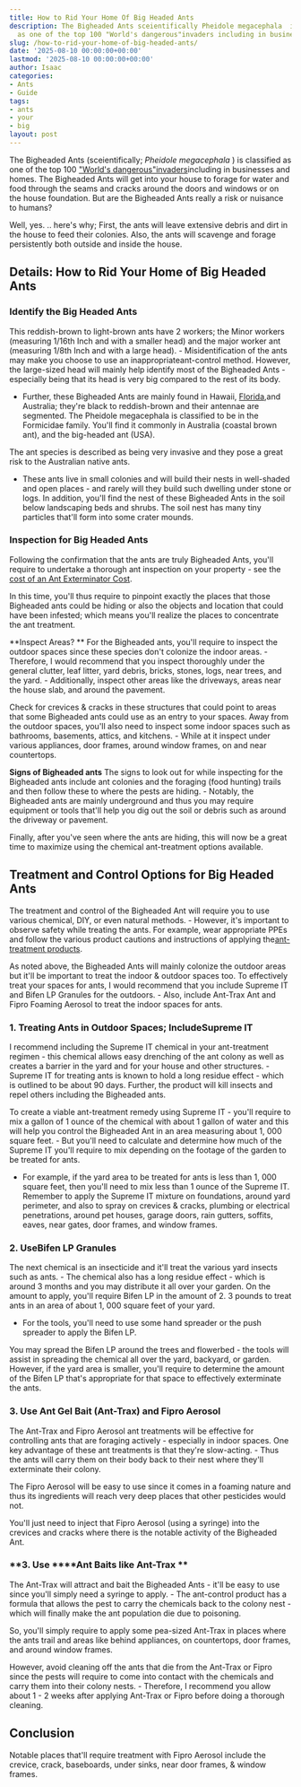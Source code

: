 ```yaml
---
title: How to Rid Your Home Of Big Headed Ants
description: The Bigheaded Ants sceientifically Pheidole megacephala  is classified
  as one of the top 100 "World's dangerous"invaders including in businesses and homes....
slug: /how-to-rid-your-home-of-big-headed-ants/
date: '2025-08-10 00:00:00+00:00'
lastmod: '2025-08-10 00:00:00+00:00'
author: Isaac
categories:
- Ants
- Guide
tags:
- ants
- your
- big
layout: post
---
```

The Bigheaded Ants (sceientifically; *Pheidole megacephala* ) is classified as one of the top 100 ["World's dangerous"invaders](https://lancaster.unl.edu/pest/ants/bigheadant.shtml)including in businesses and homes. The Bigheaded Ants will get into your house to forage for water and food through the seams and cracks around the doors and windows or on the house foundation. But are the Bigheaded Ants really a risk or nuisance to humans?

Well, yes. .. here's why; First, the ants will leave extensive debris and dirt in the house to feed their colonies. Also, the ants will scavenge and forage persistently both outside and inside the house.

##  Details: How to Rid Your Home of Big Headed Ants

###  Identify the Big Headed Ants

This reddish-brown to light-brown ants have 2 workers; the Minor workers (measuring 1/16th Inch and with a smaller head) and the major worker ant (measuring 1/8th Inch and with a large head). - Misidentification of the ants may make you choose to use an inappropriateant-control method. However, the large-sized head will mainly help identify most of the Bigheaded Ants - especially being that its head is very big compared to the rest of its body.

- Further, these Bigheaded Ants are mainly found in Hawaii, [Florida](https://pestpolicy.com/tiny-red-ants-in-florida/),and Australia; they're black to reddish-brown and their antennae are segmented. The Pheidole megacephala is classified to be in the Formicidae family. You'll find it commonly in Australia (coastal brown ant), and the big-headed ant (USA).

The ant species is described as being very invasive and they pose a great risk to the Australian native ants.

- These ants live in small colonies and will build their nests in well-shaded and open places - and rarely will they build such dwelling under stone or logs. In addition, you'll find the nest of these Bigheaded Ants in the soil below landscaping beds and shrubs. The soil nest has many tiny particles that'll form into some crater mounds.

###  Inspection for Big Headed Ants

Following the confirmation that the ants are truly Bigheaded Ants, you'll require to undertake a thorough ant inspection on your property - see the [cost of an Ant Exterminator Cost](https://pestpolicy.com/how-much-does-an-ant-exterminator-cost/).

In this time, you'll thus require to pinpoint exactly the places that those Bigheaded ants could be hiding or also the objects and location that could have been infested; which means you'll realize the places to concentrate the ant treatment.

**Inspect Areas? ** For the Bigheaded ants, you'll require to inspect the outdoor spaces since these species don't colonize the indoor areas. - Therefore, I would recommend that you inspect thoroughly under the general clutter, leaf litter, yard debris, bricks, stones, logs, near trees, and the yard. - Additionally, inspect other areas like the driveways, areas near the house slab, and around the pavement.

Check for crevices & cracks in these structures that could point to areas that some Bigheaded ants could use as an entry to your spaces. Away from the outdoor spaces, you'll also need to inspect some indoor spaces such as bathrooms, basements, attics, and kitchens. - While at it inspect under various appliances, door frames, around window frames, on and near countertops.

**Signs of Bigheaded ants** The signs to look out for while inspecting for the Bigheaded ants include ant colonies and the foraging (food hunting) trails and then follow these to where the pests are hiding. - Notably, the Bigheaded ants are mainly underground and thus you may require equipment or tools that'll help you dig out the soil or debris such as around the driveway or pavement.

Finally, after you've seen where the ants are hiding, this will now be a great time to maximize using the chemical ant-treatment options available.

##  Treatment and Control Options for Big Headed Ants

The treatment and control of the Bigheaded Ant will require you to use various chemical, DIY, or even natural methods. - However, it's important to observe safety while treating the ants. For example, wear appropriate PPEs and follow the various product cautions and instructions of applying the[ant-treatment products](https://pestpolicy.com/best-fire-ant-killer-for-lawns/).

As noted above, the Bigheaded Ants will mainly colonize the outdoor areas but it'll be important to treat the indoor & outdoor spaces too. To effectively treat your spaces for ants, I would recommend that you include Supreme IT and Bifen LP Granules for the outdoors. - Also, include Ant-Trax Ant and Fipro Foaming Aerosol to treat the indoor spaces for ants.

###  1. Treating Ants in Outdoor Spaces; Include**Supreme IT**

I recommend including the Supreme IT chemical in your ant-treatment regimen - this chemical allows easy drenching of the ant colony as well as creates a barrier in the yard and for your house and other structures. - Supreme IT for treating ants is known to hold a long residue effect - which is outlined to be about 90 days. Further, the product will kill insects and repel others including the Bigheaded ants.

To create a viable ant-treatment remedy using Supreme IT - you'll require to mix a gallon of 1 ounce of the chemical with about 1 gallon of water and this will help you control the Bigheaded Ant in an area measuring about 1, 000 square feet. - But you'll need to calculate and determine how much of the Supreme IT you'll require to mix depending on the footage of the garden to be treated for ants.

- For example, if the yard area to be treated for ants is less than 1, 000 square feet, then you'll need to mix less than 1 ounce of the Supreme IT. Remember to apply the Supreme IT mixture on foundations, around yard perimeter, and also to spray on crevices & cracks, plumbing or electrical penetrations, around pet houses, garage doors, rain gutters, soffits, eaves, near gates, door frames, and window frames.

###  2. Use**Bifen LP Granules**

The next chemical is an insecticide and it'll treat the various yard insects such as ants. - The chemical also has a long residue effect - which is around 3 months and you may distribute it all over your garden. On the amount to apply, you'll require Bifen LP in the amount of 2. 3 pounds to treat ants in an area of about 1, 000 square feet of your yard.

- For the tools, you'll need to use some hand spreader or the push spreader to apply the Bifen LP.

You may spread the Bifen LP around the trees and flowerbed - the tools will assist in spreading the chemical all over the yard, backyard, or garden. However, if the yard area is smaller, you'll require to determine the amount of the Bifen LP that's appropriate for that space to effectively exterminate the ants.

###  **3. Use Ant Gel Bait (Ant-Trax) and Fipro Aerosol**

The Ant-Trax and Fipro Aerosol ant treatments will be effective for controlling ants that are foraging actively - especially in indoor spaces. One key advantage of these ant treatments is that they're slow-acting. - Thus the ants will carry them on their body back to their nest where they'll exterminate their colony.

The Fipro Aerosol will be easy to use since it comes in a foaming nature and thus its ingredients will reach very deep places that other pesticides would not.

You'll just need to inject that Fipro Aerosol (using a syringe) into the crevices and cracks where there is the notable activity of the Bigheaded Ant.

###  **3. Use ****Ant Baits like Ant-Trax **

The Ant-Trax will attract and bait the Bigheaded Ants - it'll be easy to use since you'll simply need a syringe to apply. - The ant-control product has a formula that allows the pest to carry the chemicals back to the colony nest - which will finally make the ant population die due to poisoning.

So, you'll simply require to apply some pea-sized Ant-Trax in places where the ants trail and areas like behind appliances, on countertops, door frames, and around window frames.

However, avoid cleaning off the ants that die from the Ant-Trax or Fipro since the pests will require to come into contact with the chemicals and carry them into their colony nests. - Therefore, I recommend you allow about 1 - 2 weeks after applying Ant-Trax or Fipro before doing a thorough cleaning.

##  Conclusion

Notable places that'll require treatment with Fipro Aerosol include the crevice, crack, baseboards, under sinks, near door frames, & window frames.